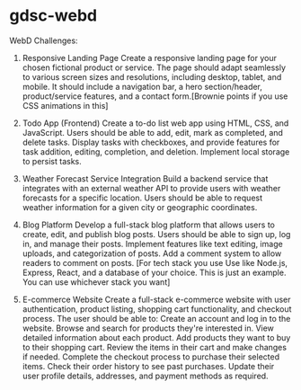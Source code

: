 # gdsc-webd
WebD Challenges:

1. Responsive Landing Page
Create a responsive landing page for your chosen fictional product or service. The page should adapt seamlessly to various screen sizes and resolutions, including desktop, tablet, and mobile. It should include a navigation bar, a hero section/header, product/service features, and a contact form.[Brownie points if you use CSS animations in this]


2. Todo App (Frontend)
Create a to-do list web app using HTML, CSS, and JavaScript. Users should be able to add, edit, mark as completed, and delete tasks. Display tasks with checkboxes, and provide features for task addition, editing, completion, and deletion. Implement local storage to persist tasks.


3. Weather Forecast Service Integration
Build a backend service that integrates with an external weather API  to provide users with weather forecasts for a specific location. Users should be able to request weather information for a given city or geographic coordinates.


4. Blog Platform
 Develop a full-stack blog platform that allows users to create, edit, and publish blog posts. Users should be able to sign up, log in, and manage their posts. Implement features like text editing, image uploads, and categorization of posts. Add a comment system to allow readers to comment on posts. [For tech stack you use Use like Node.js, Express, React, and a database of your choice. This is just an example. You can use whichever stack you want]


5. E-commerce Website
Create a full-stack e-commerce website with user authentication, product listing, shopping cart functionality, and checkout process. The user should be able to:
Create an account and log in to the website.
Browse and search for products they're interested in.
View detailed information about each product.
Add products they want to buy to their shopping cart.
Review the items in their cart and make changes if needed.
Complete the checkout process to purchase their selected items.
Check their order history to see past purchases.
Update their user profile details, addresses, and payment methods as required.











